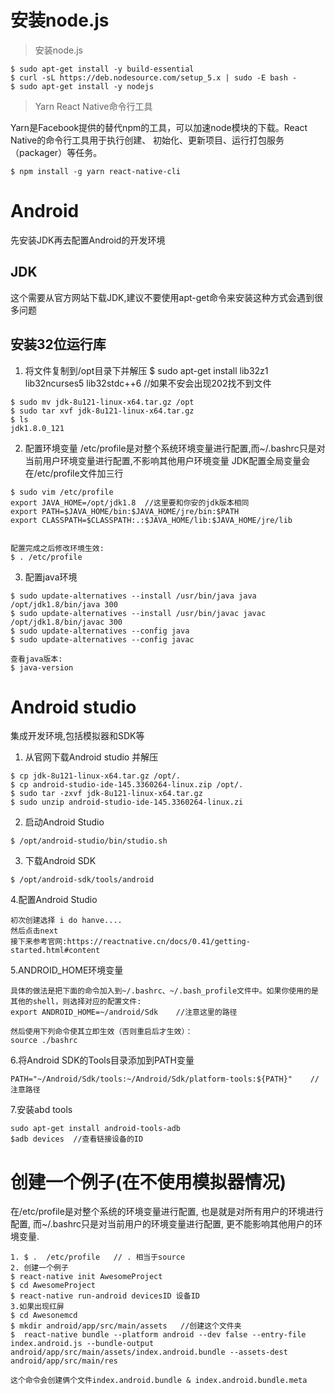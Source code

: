 # 安装node.js
>安装node.js
```
$ sudo apt-get install -y build-essential
$ curl -sL https://deb.nodesource.com/setup_5.x | sudo -E bash -
$ sudo apt-get install -y nodejs
```
>Yarn React Native命令行工具


Yarn是Facebook提供的替代npm的工具，可以加速node模块的下载。React Native的命令行工具用于执行创建、
初始化、更新项目、运行打包服务（packager）等任务。
```
$ npm install -g yarn react-native-cli
```
# Android
先安装JDK再去配置Android的开发环境
## JDK
这个需要从官方网站下载JDK,建议不要使用apt-get命令来安装这种方式会遇到很多问题
## 安装32位运行库

1. 将文件复制到/opt目录下并解压 
$ sudo apt-get install lib32z1 lib32ncurses5  lib32stdc++6    //如果不安会出现202找不到文件


```
$ sudo mv jdk-8u121-linux-x64.tar.gz /opt
$ sudo tar xvf jdk-8u121-linux-x64.tar.gz
$ ls
jdk1.8.0_121
```
2. 配置环境变量
/etc/profile是对整个系统环境变量进行配置,而~/.bashrc只是对当前用户环境变量进行配置,不影响其他用户环境变量
JDK配置全局变量会在/etc/profile文件加三行
```
$ sudo vim /etc/profile
export JAVA_HOME=/opt/jdk1.8  //这里要和你安的jdk版本相同
export PATH=$JAVA_HOME/bin:$JAVA_HOME/jre/bin:$PATH
export CLASSPATH=$CLASSPATH:.:$JAVA_HOME/lib:$JAVA_HOME/jre/lib


配置完成之后修改环境生效:
$ . /etc/profile
```
3. 配置java环境
```
$ sudo update-alternatives --install /usr/bin/java java /opt/jdk1.8/bin/java 300
$ sudo update-alternatives --install /usr/bin/javac javac /opt/jdk1.8/bin/javac 300
$ sudo update-alternatives --config java
$ sudo update-alternatives --config javac

查看java版本:
$ java-version
```
# Android studio
集成开发环境,包括模拟器和SDK等
1. 从官网下载Android studio 并解压
```http://www.2cto.com/uploadfile/Collfiles/20160502/2016050211205292.png
$ cp jdk-8u121-linux-x64.tar.gz /opt/.
$ cp android-studio-ide-145.3360264-linux.zip /opt/.
$ sudo tar -zxvf jdk-8u121-linux-x64.tar.gz
$ sudo unzip android-studio-ide-145.3360264-linux.zi
```
2. 启动Android Studio
```
$ /opt/android-studio/bin/studio.sh
```
3. 下载Android SDK
```
$ /opt/android-sdk/tools/android
```
4.配置Android Studio
```
初次创建选择 i do hanve....
然后点击next
接下来参考官网:https://reactnative.cn/docs/0.41/getting-started.html#content
```
5.ANDROID_HOME环境变量
```
具体的做法是把下面的命令加入到~/.bashrc、~/.bash_profile文件中。如果你使用的是其他的shell，则选择对应的配置文件:
export ANDROID_HOME=~/android/Sdk    //注意这里的路径

然后使用下列命令使其立即生效（否则重启后才生效）：
source ./bashrc
```
6.将Android SDK的Tools目录添加到PATH变量
```
PATH="~/Android/Sdk/tools:~/Android/Sdk/platform-tools:${PATH}"    //注意路径
```
7.安装abd tools
```
sudo apt-get install android-tools-adb
$adb devices  //查看链接设备的ID
```


# 创建一个例子(在不使用模拟器情况)
在/etc/profile是对整个系统的环境变量进行配置, 也是就是对所有用户的环境进行配置, 
而~/.bashrc只是对当前用户的环境变量进行配置, 更不能影响其他用户的环境变量.
```
1. $ .  /etc/profile   // . 相当于source
2. 创建一个例子
$ react-native init AwesomeProject
$ cd AwesomeProject
$ react-native run-android devicesID 设备ID
3.如果出现红屏
$ cd Awesonemcd 
$ mkdir android/app/src/main/assets   //创建这个文件夹
$  react-native bundle --platform android --dev false --entry-file index.android.js --bundle-output android/app/src/main/assets/index.android.bundle --assets-dest android/app/src/main/res

这个命令会创建俩个文件index.android.bundle & index.android.bundle.meta
```
